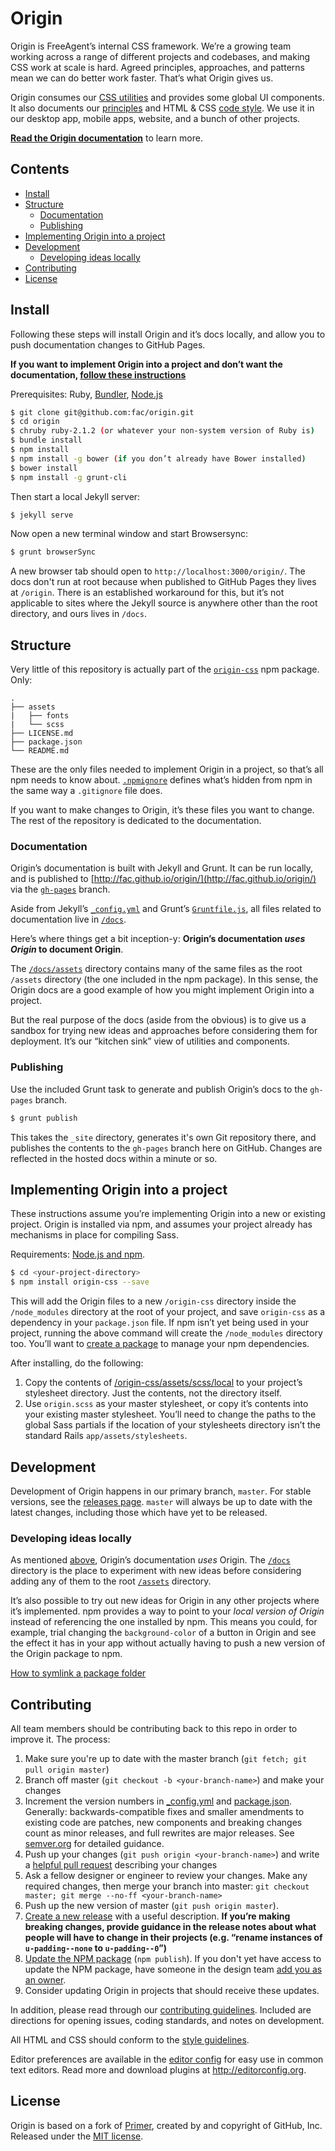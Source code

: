# Origin

Origin is FreeAgent’s internal CSS framework. We’re a growing team working across a range of different projects and codebases, and making CSS work at scale is hard. Agreed principles, approaches, and patterns mean we can do better work faster. That’s what Origin gives us.

Origin consumes our [CSS utilities](https://github.com/fac/fa-css-utilities) and provides some global UI components. It also documents our [principles](http://fac.github.io/origin/principles/) and HTML & CSS [code style](http://fac.github.io/origin/code-style/). We use it in our desktop app, mobile apps, website, and a bunch of other projects.

[**Read the Origin documentation**](http://fac.github.io/origin/) to learn more.


## Contents

- [Install](#install)
- [Structure](#structure)
  - [Documentation](#documentation)
  - [Publishing](#publishing)
- [Implementing Origin into a project](#implementing-origin-into-a-project)
- [Development](#development)
  - [Developing ideas locally](#developing-ideas-locally)
- [Contributing](#contributing)
- [License](#license)


## Install

Following these steps will install Origin and it’s docs locally, and allow you to push documentation changes to GitHub Pages.

**If you want to implement Origin into a project and don’t want the documentation, [follow these instructions](#implementing-origin-into-a-project)**

Prerequisites: Ruby, [Bundler](http://bundler.io/), [Node.js](http://nodejs.org/download/)

```bash
$ git clone git@github.com:fac/origin.git
$ cd origin
$ chruby ruby-2.1.2 (or whatever your non-system version of Ruby is)
$ bundle install
$ npm install
$ npm install -g bower (if you don’t already have Bower installed)
$ bower install
$ npm install -g grunt-cli
```

Then start a local Jekyll server:

```bash
$ jekyll serve
```

Now open a new terminal window and start Browsersync:

```bash
$ grunt browserSync
```

A new browser tab should open to `http://localhost:3000/origin/`. The docs don't run at root because when published to GitHub Pages they lives at `/origin`. There is an established workaround for this, but it’s not applicable to sites where the Jekyll source is anywhere other than the root directory, and ours lives in `/docs`.


## Structure

Very little of this repository is actually part of the [`origin-css`](https://www.npmjs.com/package/origin-css) npm package. Only:

```
.
├── assets
|   ├── fonts
|   └── scss
├── LICENSE.md
├── package.json
└── README.md
```

These are the only files needed to implement Origin in a project, so that’s all npm needs to know about. [`.npmignore`](https://github.com/fac/origin/blob/master/.npmignore) defines what’s hidden from npm in the same way a `.gitignore` file does.

If you want to make changes to Origin, it’s these files you want to change. The rest of the repository is dedicated to the documentation.

### Documentation

Origin’s documentation is built with Jekyll and Grunt. It can be run locally, and is published to [http://fac.github.io/origin/](http://fac.github.io/origin/) via the [`gh-pages`](https://github.com/fac/origin/tree/gh-pages) branch.

Aside from Jekyll’s [`_config.yml`](https://github.com/fac/origin/blob/master/_config.yml) and Grunt’s [`Gruntfile.js`](https://github.com/fac/origin/blob/master/Gruntfile.js), all files related to documentation live in [`/docs`](https://github.com/fac/origin/tree/master/docs).

Here’s where things get a bit inception-y: **Origin’s documentation _uses Origin_ to document Origin**.

The [`/docs/assets`](https://github.com/fac/origin/tree/master/docs/assets) directory contains many of the same files as the root `/assets` directory (the one included in the npm package). In this sense, the Origin docs are a good example of how you might implement Origin into a project.

But the real purpose of the docs (aside from the obvious) is to give us a sandbox for trying new ideas and approaches before considering them for deployment. It’s our “kitchen sink” view of utilities and components.


### Publishing

Use the included Grunt task to generate and publish Origin’s docs to the `gh-pages` branch.

```bash
$ grunt publish
```

This takes the `_site` directory, generates it's own Git repository there, and publishes the contents to the `gh-pages` branch here on GitHub. Changes are reflected in the hosted docs within a minute or so.


## Implementing Origin into a project

These instructions assume you’re implementing Origin into a new or existing project. Origin is installed via npm, and assumes your project already has mechanisms in place for compiling Sass.

Requirements: [Node.js and npm](http://nodejs.org/download/).

```bash
$ cd <your-project-directory>
$ npm install origin-css --save
```

This will add the Origin files to a new `/origin-css` directory inside the `/node_modules` directory at the root of your project, and save `origin-css` as a dependency in your `package.json` file. If npm isn’t yet being used in your project, running the above command will create the `/node_modules` directory too. You’ll want to [create a package](https://docs.npmjs.com/cli/init) to manage your npm dependencies.

After installing, do the following:

1. Copy the contents of [/origin-css/assets/scss/local](https://github.com/fac/origin/tree/master/assets/scss/local) to your project’s stylesheet directory. Just the contents, not the directory itself.
2. Use `origin.scss` as your master stylesheet, or copy it’s contents into your existing master stylesheet. You’ll need to change the paths to the global Sass partials if the location of your stylesheets directory isn’t the standard Rails `app/assets/stylesheets`.


## Development

Development of Origin happens in our primary branch, `master`. For stable versions, see the [releases page](https://github.com/fac/origin/releases). `master` will always be up to date with the latest changes, including those which have yet to be released.

### Developing ideas locally

As mentioned [above](#documentation), Origin’s documentation _uses_ Origin. The [`/docs`](https://github.com/fac/origin/tree/master/docs) directory is the place to experiment with new ideas before considering adding any of them to the root [`/assets`](https://github.com/fac/origin/tree/master/assets) directory.

It’s also possible to try out new ideas for Origin in any other projects where it’s implemented. npm provides a way to point to your _local version of Origin_ instead of referencing the one installed by npm. This means you could, for example, trial changing the `background-color` of a button in Origin and see the effect it has in your app without actually having to push a new version of the Origin package to npm.

[How to symlink a package folder](https://docs.npmjs.com/cli/link)


## Contributing

All team members should be contributing back to this repo in order to improve it. The process:

1. Make sure you're up to date with the master branch (`git fetch; git pull origin master`)
2. Branch off master (`git checkout -b <your-branch-name>`) and make your changes
3. Increment the version numbers in [_config.yml](https://github.com/fac/origin/blob/master/_config.yml) and [package.json](https://github.com/fac/origin/blob/master/package.json). Generally: backwards-compatible fixes and smaller amendments to existing code are patches, new components and breaking changes count as minor releases, and full rewrites are major releases. See [semver.org](http://semver.org/) for detailed guidance.
4. Push up your changes (`git push origin <your-branch-name>`) and write a [helpful pull request](https://github.com/blog/1943-how-to-write-the-perfect-pull-request) describing your changes
5. Ask a fellow designer or engineer to review your changes. Make any required changes, then merge your branch into master: `git checkout master; git merge --no-ff <your-branch-name>`
6. Push up the new version of master (`git push origin master`).
7. [Create a new release](https://help.github.com/articles/creating-releases/) with a useful description. **If you’re making breaking changes, provide guidance in the release notes about what people will have to change in their projects (e.g. “rename instances of `u-padding--none` to `u-padding--0`”)**
8. [Update the NPM package](https://docs.npmjs.com/getting-started/publishing-npm-packages) (`npm publish`). If you don't yet have access to update the NPM package, have someone in the design team [add you as an owner](https://docs.npmjs.com/cli/owner).
9. Consider updating Origin in projects that should receive these updates.

In addition, please read through our [contributing guidelines](https://github.com/fac/origin/blob/master/CONTRIBUTING.md). Included are directions for opening issues, coding standards, and notes on development.

All HTML and CSS should conform to the [style guidelines](http://fac.github.io/origin/code-style/).

Editor preferences are available in the [editor config](https://github.com/fac/origin/blob/master/.editorconfig) for easy use in common text editors. Read more and download plugins at <http://editorconfig.org>.


## License

Origin is based on a fork of [Primer](https://github.com/primer/primer), created by and copyright of GitHub, Inc. Released under the [MIT license](LICENSE.md).
